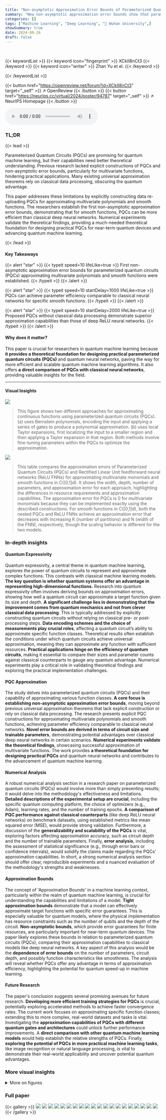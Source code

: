 ```yaml
---
title: "Non-asymptotic Approximation Error Bounds of Parameterized Quantum Circuits"
summary: "New non-asymptotic approximation error bounds show that parameterized quantum circuits can efficiently approximate complex functions, potentially surpassing classical neural networks."
categories: []
tags: ["Machine Learning", "Deep Learning", "🏢 Wuhan University",]
showSummary: true
date: 2024-09-26
draft: false
---
```


<br>

{{< keywordList >}}
{{< keyword icon="fingerprint" >}} XCkII8nCt3 {{< /keyword >}}
{{< keyword icon="writer" >}} Zhan Yu et el. {{< /keyword >}}
 
{{< /keywordList >}}

{{< button href="https://openreview.net/forum?id=XCkII8nCt3" target="_self" >}}
↗ OpenReview
{{< /button >}}
{{< button href="https://neurips.cc/virtual/2024/poster/94787" target="_self" >}}
↗ NeurIPS Homepage
{{< /button >}}


<audio controls>
    <source src="https://ai-paper-reviewer.com/XCkII8nCt3/podcast.wav" type="audio/wav">
    Your browser does not support the audio element.
</audio>


### TL;DR


{{< lead >}}

Parameterized Quantum Circuits (PQCs) are promising for quantum machine learning, but their capabilities need better theoretical understanding.  Previous research lacked explicit constructions of PQCs and non-asymptotic error bounds, particularly for multivariate functions, hindering practical applications. Many existing universal approximation theorems rely on classical data processing, obscuring the quantum advantage.

This paper addresses these limitations by explicitly constructing data re-uploading PQCs for approximating multivariate polynomials and smooth functions.  The researchers establish the first non-asymptotic approximation error bounds, demonstrating that for smooth functions, PQCs can be more efficient than classical deep neural networks.  Numerical experiments validate the theoretical findings, providing a much-needed theoretical foundation for designing practical PQCs for near-term quantum devices and advancing quantum machine learning.

{{< /lead >}}


#### Key Takeaways

{{< alert "star" >}}
{{< typeit speed=10 lifeLike=true >}} First non-asymptotic approximation error bounds for parameterized quantum circuits (PQCs) approximating multivariate polynomials and smooth functions were established. {{< /typeit >}}
{{< /alert >}}

{{< alert "star" >}}
{{< typeit speed=10 startDelay=1000 lifeLike=true >}} PQCs can achieve parameter efficiency comparable to classical neural networks for specific smooth functions. {{< /typeit >}}
{{< /alert >}}

{{< alert "star" >}}
{{< typeit speed=10 startDelay=2000 lifeLike=true >}} Proposed PQCs without classical data processing demonstrate superior approximation capabilities than those of deep ReLU neural networks. {{< /typeit >}}
{{< /alert >}}

#### Why does it matter?
This paper is crucial for researchers in quantum machine learning because **it provides a theoretical foundation for designing practical parameterized quantum circuits (PQCs)** and quantum neural networks, paving the way for more efficient and scalable quantum machine learning algorithms.  It also offers **a direct comparison of PQCs with classical neural networks**, providing valuable insights for the field.

------
#### Visual Insights



![](https://ai-paper-reviewer.com/XCkII8nCt3/figures_2_1.jpg)

> This figure shows two different approaches for approximating continuous functions using parameterized quantum circuits (PQCs).  (a) uses Bernstein polynomials, encoding the input and applying a series of gates to produce a polynomial approximation.  (b) uses local Taylor expansions, first localizing the input to a smaller region and then applying a Taylor expansion in that region.  Both methods involve fine-tuning parameters within the PQCs to optimize the approximation.





![](https://ai-paper-reviewer.com/XCkII8nCt3/tables_30_1.jpg)

> This table compares the approximation errors of Parameterized Quantum Circuits (PQCs) and Rectified Linear Unit feedforward neural networks (ReLU FNNs) for approximating multivariate monomials and smooth functions in C([0,1]d).  It shows the width, depth, number of parameters, and approximation error for each approach, highlighting the differences in resource requirements and approximation capabilities.  The approximation error for PQCs is 0 for multivariate monomials because they can be implemented exactly using the described constructions.  For smooth functions in C([0,1]d), both the nested PQCs and ReLU FNNs achieve an approximation error that decreases with increasing K (number of partitions) and N (width of the FNN), respectively,  though the scaling behavior is different for the two models.





### In-depth insights


#### Quantum Expressivity
Quantum expressivity, a central theme in quantum machine learning, explores the power of quantum circuits to represent and approximate complex functions.  This contrasts with classical machine learning models.  **The key question is whether quantum systems offer an advantage in representing high-dimensional functions.**  Research into quantum expressivity often involves deriving bounds on approximation errors, showing how well a quantum circuit can approximate a target function given its size and depth.  **A significant challenge lies in demonstrating that the improvement comes from quantum mechanics and not from clever classical data processing**.  This is typically addressed by explicitly constructing quantum circuits without relying on classical pre- or post-processing steps.  **Data encoding schemes and the choice of measurements play crucial roles**, affecting a quantum circuit’s ability to approximate specific function classes. Theoretical results often establish the conditions under which quantum circuits achieve universal approximation, meaning they can approximate any function with sufficient resources.  **Practical applications hinge on the efficiency of quantum circuits**, making it essential to compare their sizes and parameter counts against classical counterparts to gauge any quantum advantage. Numerical experiments play a critical role in validating theoretical findings and exploring the practical implementation challenges.

#### PQC Approximation
The study delves into parameterized quantum circuits (PQCs) and their capability of approximating various function classes.  **A core focus is establishing non-asymptotic approximation error bounds**, moving beyond previous universal approximation theorems that lack explicit construction or rely on classical data processing.  The research presents explicit PQC constructions for approximating multivariate polynomials and smooth functions, achieving parameter efficiency comparable to classical neural networks. **Novel error bounds are derived in terms of circuit size and trainable parameters**, demonstrating potential advantages over classical deep neural networks in certain scenarios.  **Numerical experiments validate the theoretical findings**, showcasing successful approximation of multivariate functions.  The work provides **a theoretical foundation for designing practical PQCs** and quantum neural networks and contributes to the advancement of quantum machine learning.

#### Numerical Analysis
A robust numerical analysis section in a research paper on parameterized quantum circuits (PQCs) would involve more than simply presenting results; it would delve into the methodology's effectiveness and limitations.  **Detailed descriptions of the experimental setup are crucial**, including the specific quantum computing platform, the choice of optimizers (e.g., Adam), learning rates, and the number of training epochs.  **A comparison of PQC performance against classical counterparts** (like deep ReLU neural networks) on benchmark datasets, using established metrics like mean squared error (MSE), would provide strong validation.  Furthermore, a discussion of the **generalizability and scalability of the PQCs** is vital, exploring factors affecting approximation accuracy, such as circuit depth and the number of trainable parameters.  Finally, **error analysis**, including the assessment of statistical significance (e.g., through error bars or confidence intervals), would solidify the claims made regarding the PQCs' approximation capabilities.  In short, a strong numerical analysis section should offer clear, reproducible experiments and a nuanced evaluation of the methodology's strengths and weaknesses.

#### Approximation Bounds
The concept of 'Approximation Bounds' in a machine learning context, particularly within the realm of quantum machine learning, is crucial for understanding the capabilities and limitations of a model.  **Tight approximation bounds** demonstrate that a model can effectively approximate target functions with specific error guarantees.  This is especially valuable for quantum models, where the physical implementation has resource constraints such as the number of qubits and the depth of the circuit.  **Non-asymptotic bounds**, which provide error guarantees for finite resources, are particularly important for near-term quantum devices.  The paper likely explores these bounds in relation to parameterized quantum circuits (PQCs), comparing their approximation capabilities to classical models like deep neural networks.  A key aspect of this analysis would be the **dependence of error bounds** on the number of parameters, circuit depth, and possibly function characteristics like smoothness.  The analysis will reveal whether PQCs offer any advantage in terms of approximation efficiency, highlighting the potential for quantum speed-up in machine learning.

#### Future Research
The paper's conclusion suggests several promising avenues for future research.  **Developing more efficient training strategies for PQCs** is crucial, potentially exploring accelerated methods to achieve faster convergence rates.  The current work focuses on approximating specific function classes; extending this to more complex, real-world datasets and tasks is vital.  Investigating the **approximation capabilities of PQCs with different quantum gates and architectures** could unlock further performance improvements.  A **direct comparison with other quantum machine learning models** would help establish the relative strengths of PQCs.  Finally, **exploring the potential of PQCs in more practical machine learning tasks**, like image recognition or natural language processing, is vital to demonstrate their real-world applicability and uncover potential quantum advantages.


### More visual insights

<details>
<summary>More on figures
</summary>


![](https://ai-paper-reviewer.com/XCkII8nCt3/figures_6_1.jpg)

> This figure illustrates two different strategies for approximating continuous functions using parameterized quantum circuits (PQCs).  The first uses Bernstein polynomials, encoding the input into the PQC and using a linear combination of unitaries to aggregate polynomials.  The second uses local Taylor expansions, first localizing the input into regions and then using PQCs to implement local Taylor expansions in each region.


![](https://ai-paper-reviewer.com/XCkII8nCt3/figures_7_1.jpg)

> This figure shows the results of using single-qubit parameterized quantum circuits (PQCs) to approximate a piecewise constant localization function D(x).  Two different scenarios are presented: one with K=2 intervals and another with K=10 intervals.  The plots illustrate the PQC output versus the input x, demonstrating the approximation capability of the PQCs.  The approximation improves as the number of intervals (K) increases.


![](https://ai-paper-reviewer.com/XCkII8nCt3/figures_8_1.jpg)

> This figure shows the results of numerical experiments for approximating a bivariate polynomial function using PQCs.  The left two panels display the PQC's output for K=2 and K=10, respectively, while the right panel shows the target function.  The approximation process involves two steps: 1) learning a piecewise-constant function; and 2) learning the Taylor expansion of the target function.  The results demonstrate improved approximation performance as K increases, aligning with theoretical findings. The K value represents the number of intervals for the piecewise-constant function.


![](https://ai-paper-reviewer.com/XCkII8nCt3/figures_28_1.jpg)

> This figure shows two different approaches for approximating continuous functions using parameterized quantum circuits (PQCs). (a) uses Bernstein polynomials, encoding the input and combining multiple polynomials. (b) uses local Taylor expansions, localizing the input and combining Taylor expansions for better approximation. Both methods involve fine-tuning trainable parameters in quantum gates.


</details>






### Full paper

{{< gallery >}}
<img src="https://ai-paper-reviewer.com/XCkII8nCt3/1.png" class="grid-w50 md:grid-w33 xl:grid-w25" />
<img src="https://ai-paper-reviewer.com/XCkII8nCt3/2.png" class="grid-w50 md:grid-w33 xl:grid-w25" />
<img src="https://ai-paper-reviewer.com/XCkII8nCt3/3.png" class="grid-w50 md:grid-w33 xl:grid-w25" />
<img src="https://ai-paper-reviewer.com/XCkII8nCt3/4.png" class="grid-w50 md:grid-w33 xl:grid-w25" />
<img src="https://ai-paper-reviewer.com/XCkII8nCt3/5.png" class="grid-w50 md:grid-w33 xl:grid-w25" />
<img src="https://ai-paper-reviewer.com/XCkII8nCt3/6.png" class="grid-w50 md:grid-w33 xl:grid-w25" />
<img src="https://ai-paper-reviewer.com/XCkII8nCt3/7.png" class="grid-w50 md:grid-w33 xl:grid-w25" />
<img src="https://ai-paper-reviewer.com/XCkII8nCt3/8.png" class="grid-w50 md:grid-w33 xl:grid-w25" />
<img src="https://ai-paper-reviewer.com/XCkII8nCt3/9.png" class="grid-w50 md:grid-w33 xl:grid-w25" />
<img src="https://ai-paper-reviewer.com/XCkII8nCt3/10.png" class="grid-w50 md:grid-w33 xl:grid-w25" />
<img src="https://ai-paper-reviewer.com/XCkII8nCt3/11.png" class="grid-w50 md:grid-w33 xl:grid-w25" />
<img src="https://ai-paper-reviewer.com/XCkII8nCt3/12.png" class="grid-w50 md:grid-w33 xl:grid-w25" />
<img src="https://ai-paper-reviewer.com/XCkII8nCt3/13.png" class="grid-w50 md:grid-w33 xl:grid-w25" />
<img src="https://ai-paper-reviewer.com/XCkII8nCt3/14.png" class="grid-w50 md:grid-w33 xl:grid-w25" />
<img src="https://ai-paper-reviewer.com/XCkII8nCt3/15.png" class="grid-w50 md:grid-w33 xl:grid-w25" />
<img src="https://ai-paper-reviewer.com/XCkII8nCt3/16.png" class="grid-w50 md:grid-w33 xl:grid-w25" />
<img src="https://ai-paper-reviewer.com/XCkII8nCt3/17.png" class="grid-w50 md:grid-w33 xl:grid-w25" />
<img src="https://ai-paper-reviewer.com/XCkII8nCt3/18.png" class="grid-w50 md:grid-w33 xl:grid-w25" />
<img src="https://ai-paper-reviewer.com/XCkII8nCt3/19.png" class="grid-w50 md:grid-w33 xl:grid-w25" />
<img src="https://ai-paper-reviewer.com/XCkII8nCt3/20.png" class="grid-w50 md:grid-w33 xl:grid-w25" />
{{< /gallery >}}